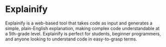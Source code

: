 # Explainify
Explainify is a web-based tool that takes code as input and generates a simple, plain-English explanation, making complex code understandable at a 5th-grade level. Explainify is perfect for students, beginner programmers, and anyone looking to understand code in easy-to-grasp terms.
